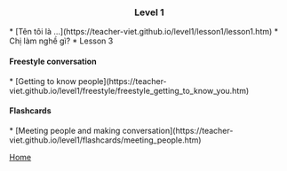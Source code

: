 <h3><center>Level 1</center></h3>
* [Tên tôi là ...](https://teacher-viet.github.io/level1/lesson1/lesson1.htm)
* Chị làm nghề gì?
* Lesson 3

<h4>Freestyle conversation</h4>
* [Getting to know people](https://teacher-viet.github.io/level1/freestyle/freestyle_getting_to_know_you.htm)


<h4>Flashcards</h4>
* [Meeting people and making conversation](https://teacher-viet.github.io/level1/flashcards/meeting_people.htm)


[Home](https://teacher-viet.github.io/)
